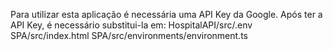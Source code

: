 Para utilizar esta aplicação é necessária uma API Key da Google.
Após ter a API Key, é necessário substitui-la em:
HospitalAPI/src/.env
SPA/src/index.html
SPA/src/environments/environment.ts
